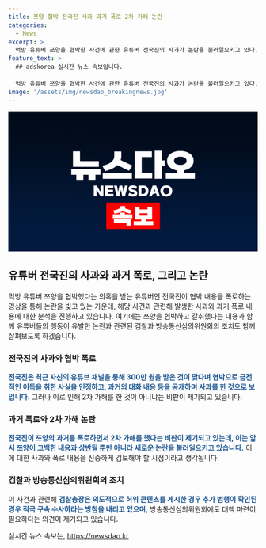 ```yaml
---
title: 쯔양 협박 전국진 사과 과거 폭로 2차 가해 논란
categories:
  - News
excerpt: >
  먹방 유튜버 쯔양을 협박한 사건에 관한 유튜버 전국진의 사과가 논란을 불러일으키고 있다. 전국진은 300만 원을 받은 협박을 인정하며 쯔양의 과거를 폭로했지만, 이로 인해 2차 가해로 비난을 받고 있다. 또한, 쯔양은 전 소속사 대표에게 받은 폭행·협박·갈취를 주장하며 논란이 일었고, 관련하여 검찰에 고소할 예정이다. 해당 사건으로 인해 유튜브는 유튜버들의 수익 창출을 정지했으며 방송통신심의위원회에서도 대책 마련이 필요하다는 의견이 제시되고 있다.
feature_text: >
  ## adskorea 실시간 뉴스 속보입니다.

  먹방 유튜버 쯔양을 협박한 사건에 관한 유튜버 전국진의 사과가 논란을 불러일으키고 있다. 전국진은 300만 원을 받은 협박을 인정하며 쯔양의 과거를 폭로했지만, 이로 인해 2차 가해로 비난을 받고 있다. 또한, 쯔양은 전 소속사 대표에게 받은 폭행·협박·갈취를 주장하며 논란이 일었고, 관련하여 검찰에 고소할 예정이다. 해당 사건으로 인해 유튜브는 유튜버들의 수익 창출을 정지했으며 방송통신심의위원회에서도 대책 마련이 필요하다는 의견이 제시되고 있다.
image: '/assets/img/newsdao_breakingnews.jpg'
---
```


<p><img src="/assets/img/newsdao_breakingnews.jpg" alt="adskorea 속보" /></p>

<h2 data-ke-size="size26">유튜버 전국진의 사과와 과거 폭로, 그리고 논란</h2>

<p data-ke-size="size16">먹방 유튜버 쯔양을 협박했다는 의혹을 받는 유튜버인 전국진이 협박 내용을 폭로하는 영상을 통해 논란을 빚고 있는 가운데, 해당 사건과 관련해 발생한 사과와 과거 폭로 내용에 대한 분석을 진행하고 있습니다. 여기에는 쯔양을 협박하고 갈취했다는 내용과 함께 유튜버들의 행동이 유발한 논란과 관련된 검찰과 방송통신심의위원회의 조치도 함께 살펴보도록 하겠습니다.</p>

<h3 data-ke-size="size24">전국진의 사과와 협박 폭로</h3>

<p data-ke-size="size16"><b><span style="color: #1a5490;">전국진은 최근 자신의 유튜브 채널을 통해 300만 원을 받은 것이 맞다며 협박으로 금전적인 이득을 취한 사실을 인정하고, 과거의 대화 내용 등을 공개하며 사과를 한 것으로 보입니다.</span></b> 그러나 이로 인해 2차 가해를 한 것이 아니냐는 비판이 제기되고 있습니다.</p>

<h3 data-ke-size="size24">과거 폭로와 2차 가해 논란</h3>

<p data-ke-size="size16"><b><span style="color: #1a5490;">전국진이 쯔양의 과거를 폭로하면서 2차 가해를 했다는 비판이 제기되고 있는데, 이는 앞서 쯔양이 고백한 내용과 상반될 뿐만 아니라 새로운 논란을 불러일으키고 있습니다.</span></b> 이에 대한 사과와 폭로 내용을 신중하게 검토해야 할 시점이라고 생각됩니다.</p>

<h3 data-ke-size="size24">검찰과 방송통신심의위원회의 조치</h3>

<p data-ke-size="size16">이 사건과 관련해 <b><span style="color: #1a5490;">검찰총장은 의도적으로 허위 콘텐츠를 게시한 경우 추가 범행이 확인된 경우 적극 구속 수사하라는 방침을 내리고 있으며,</span></b> 방송통신심의위원회에도 대책 마련이 필요하다는 의견이 제기되고 있습니다.</p>
실시간 뉴스 속보는, <a href="https://newsdao.kr" rel="dofollow">https://newsdao.kr</a>


